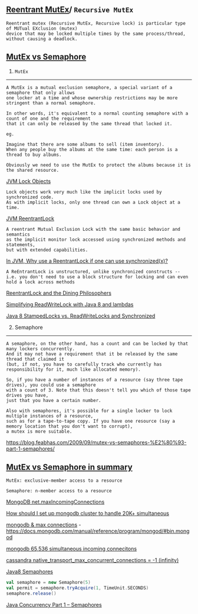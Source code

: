 [Reentrant MutEx](https://en.wikipedia.org/wiki/Reentrant_mutex)/ `Recursive MutEx`
----------------------------------------------------------------------------------

```
Reentrant mutex (Recursive MutEx, Recursive lock) is particular type of MUTual EXclusion (mutex)
device that may be locked multiple times by the same process/thread, 
without causing a deadlock.
```

[MutEx vs Semaphore](http://stackoverflow.com/questions/4039899/when-should-we-use-mutex-and-when-should-we-use-semaphore)
----------------------

1. `MutEx`
--------

```
A MutEx is a mutual exclusion semaphore, a special variant of a semaphore that only allows
one locker at a time and whose ownership restrictions may be more stringent than a normal semaphore.

In other words, it's equivalent to a normal counting semaphore with a count of one and the requirement
that it can only be released by the same thread that locked it.
```

```
eg.

Imagine that there are some albums to sell (item inventory).
When any people buy the albums at the same time: each person is a thread to buy albums.

Obviously we need to use the MutEx to protect the albums because it is the shared resource.
```


[JVM Lock Objects](https://docs.oracle.com/javase/tutorial/essential/concurrency/newlocks.html)

```
Lock objects work very much like the implicit locks used by synchronized code. 
As with implicit locks, only one thread can own a Lock object at a time.
```

[JVM ReentrantLock](https://docs.oracle.com/javase/7/docs/api/java/util/concurrent/locks/ReentrantLock.html)

```
A reentrant Mutual Exclusion Lock with the same basic behavior and semantics
as the implicit monitor lock accessed using synchronized methods and statements,
but with extended capabilities.
```

[In JVM, Why use a ReentrantLock if one can use synchronized(x)?](http://stackoverflow.com/a/11821900/432903)

```
A ReEntrantLock is unstructured, unlike synchronized constructs -- 
i.e. you don't need to use a block structure for locking and can even hold a lock across methods
```

[ReentrantLock and the Dining Philosophers](https://dzone.com/articles/reentrantlock-and-dining-philo)

[Simplifying ReadWriteLock with Java 8 and lambdas](http://www.nurkiewicz.com/2014/03/simplifying-readwritelock-with-java-8.html)

[Java 8 StampedLocks vs. ReadWriteLocks and Synchronized](http://blog.takipi.com/java-8-stampedlocks-vs-readwritelocks-and-synchronized/)

2. Semaphore
------------

```
A semaphore, on the other hand, has a count and can be locked by that many lockers concurrently. 
And it may not have a requirement that it be released by the same thread that claimed it 
(but, if not, you have to carefully track who currently has responsibility for it, much like allocated memory).

So, if you have a number of instances of a resource (say three tape drives), you could use a semaphore 
with a count of 3. Note that this doesn't tell you which of those tape drives you have, 
just that you have a certain number.

Also with semaphores, it's possible for a single locker to lock multiple instances of a resource, 
such as for a tape-to-tape copy. If you have one resource (say a memory location that you don't want to corrupt), 
a mutex is more suitable.
```

https://blog.feabhas.com/2009/09/mutex-vs-semaphores-%E2%80%93-part-1-semaphores/

[MutEx vs Semaphore in summary](http://stackoverflow.com/a/40282/432903)
--------

```
MutEx: exclusive-member access to a resource

Semaphore: n-member access to a resource
```


[MongoDB net.maxIncomingConnections](https://docs.mongodb.com/manual/reference/configuration-options/#net.maxIncomingConnections)

[How should I set up mongodb cluster to handle 20K+ simultaneous](http://stackoverflow.com/a/7867693/432903)

[mongodb & max connections](http://stackoverflow.com/a/8439729/432903) - https://docs.mongodb.com/manual/reference/program/mongod/#bin.mongod

[mongodb 65,536 simultaneous incoming connecitons](https://docs.mongodb.com/manual/reference/configuration-options/#net.maxIncomingConnections)

[cassandra native_transport_max_concurrent_connections = -1 (infinity)](http://docs.datastax.com/en/cassandra/2.1/cassandra/configuration/configCassandra_yaml_r.html?scroll=reference_ds_qfg_n1r_1k__native_transport_max_threads)

[Java8 Semaphores](http://winterbe.com/posts/2015/04/30/java8-concurrency-tutorial-synchronized-locks-examples/)

```scala
val semaphore = new Semaphore(5)
val permit = semaphore.tryAcquire(1, TimeUnit.SECONDS)
semaphore.release()
```

[Java Concurrency Part 1 – Semaphores](http://www.obsidianscheduler.com/blog/java-concurrency-part-1-semaphores/)
